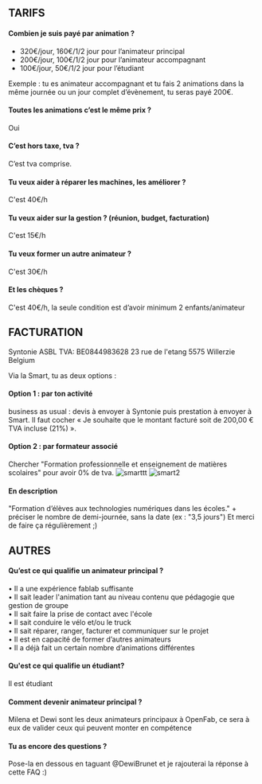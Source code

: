 ## TARIFS


#### Combien je suis payé par animation ?          
- 320€/jour, 160€/1/2 jour pour l’animateur principal         
- 200€/jour, 100€/1/2 jour pour l’animateur accompagnant         
- 100€/jour, 50€/1/2 jour pour l’étudiant         

Exemple : tu es animateur accompagnant et tu fais 2 animations dans la même journée ou un jour complet d’évènement, tu seras payé 200€.

#### Toutes les animations c’est le même prix ?         
Oui         

#### C’est hors taxe, tva ?         
C’est tva comprise.         

#### Tu veux aider à réparer les machines, les améliorer ?         
C'est 40€/h

#### Tu veux aider sur la gestion ? (réunion, budget, facturation)
C'est 15€/h

#### Tu veux former un autre animateur ?
C'est 30€/h   

#### Et les chèques ?
C'est 40€/h, la seule condition est d’avoir minimum 2 enfants/animateur
                                
                                                   

## FACTURATION

Syntonie ASBL
TVA: BE0844983628
23 rue de l'etang
5575 Willerzie
Belgium

Via la Smart, tu as deux options :           
#### Option 1 : par ton activité              
business as usual : devis à envoyer à Syntonie puis prestation à envoyer à Smart. 
Il faut cocher « Je souhaite que le montant facturé soit de 200,00 € TVA incluse (21%) ».
        
#### Option 2 : par formateur associé       
Chercher "Formation professionnelle et enseignement de matières scolaires" pour avoir 0% de tva.
![smarttt](https://user-images.githubusercontent.com/25649502/53566581-df3f2c00-3b5c-11e9-9d47-47543ebd1927.png)
![smart2](https://user-images.githubusercontent.com/25649502/53566583-df3f2c00-3b5c-11e9-86f5-ef444ddd6dd0.png)


#### En description 
"Formation d’élèves aux technologies numériques dans les écoles." + préciser le nombre de demi-journée, sans la date (ex : "3,5 jours")
Et merci de faire ça régulièrement ;)        


## AUTRES

#### Qu’est ce qui qualifie un animateur principal ?               
•	Il a une expérience fablab suffisante              
•	Il sait leader l'animation tant au niveau contenu que pédagogie que gestion de groupe              
•	Il sait faire la prise de contact avec l'école              
•	Il sait conduire le vélo et/ou le truck              
•	Il sait réparer, ranger, facturer et communiquer sur le projet              
•	Il est en capacité de former d’autres animateurs              
•	Il a déjà fait un certain nombre d’animations différentes     

#### Qu'est ce qui qualifie un étudiant?
Il est étudiant

#### Comment devenir animateur principal ?              
Milena et Dewi sont les deux animateurs principaux à OpenFab, ce sera à eux de valider ceux qui peuvent monter en compétence

#### Tu as encore des questions ?              
Pose-la en dessous en taguant @DewiBrunet et je rajouterai la réponse à cette FAQ :)

 
